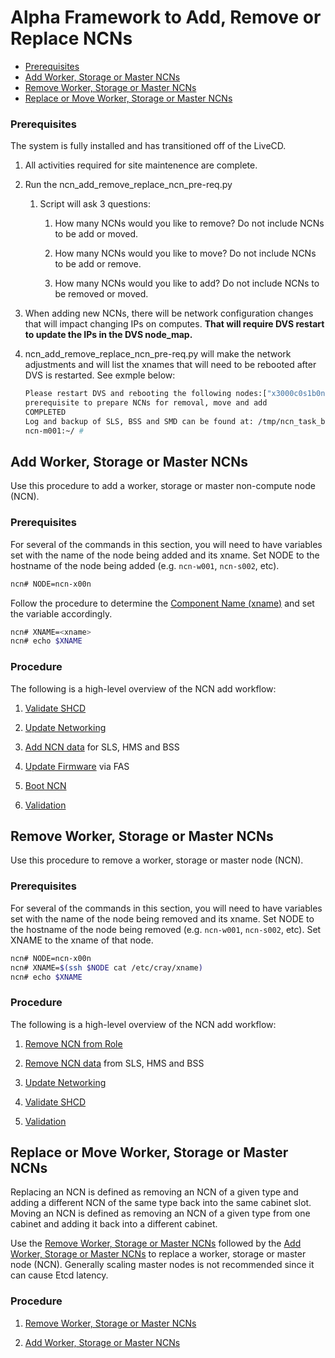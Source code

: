 # Alpha Framework to Add, Remove or Replace NCNs

- [Prerequisites](#prerequisites)
- [Add Worker, Storage or Master NCNs](#add-worker-storage-master)
- [Remove Worker, Storage or Master NCNs](#remove-worker-storage-master)
- [Replace or Move Worker, Storage or Master NCNs](#replace-worker-storage-master)

<a name="prerequisites"></a>
### Prerequisites

The system is fully installed and has transitioned off of the LiveCD.

1. All activities required for site maintenence are complete.

1. Run the ncn_add_remove_replace_ncn_pre-req.py

   1. Script will ask 3 questions:

      1. How many NCNs would you like to remove?  Do not include NCNs to be add or moved.

      2. How many NCNs would you like to move? Do not include NCNs to be add or remove.

      3. How many NCNs would you like to add? Do not include NCNs to be removed or moved.

2. When adding new NCNs, there will be network configuration changes that will impact changing IPs on computes.  __**That will require DVS restart to update the IPs in the DVS node_map.**__

3. ncn_add_remove_replace_ncn_pre-req.py will make the network adjustments and will list the xnames that will need to be rebooted after DVS is restarted.  See exmple below:
   ```bash
   Please restart DVS and rebooting the following nodes:["x3000c0s1b0n0", "x3000c0s19b3", "x3000c0s19b1n0", "x3000c0s19b3n0"]
   prerequisite to prepare NCNs for removal, move and add
   COMPLETED
   Log and backup of SLS, BSS and SMD can be found at: /tmp/ncn_task_backups2022-02-25_22-59-06
   ncn-m001:~/ # 
   ```

<a name="add-worker-storage-master"></a>
## Add Worker, Storage or Master NCNs

Use this procedure to add a worker, storage or master non-compute node (NCN).

<a name="add-prerequisites"></a>
### Prerequisites

For several of the commands in this section, you will need to have variables set with the name of the node being added and its xname.
Set NODE to the hostname of the node being added (e.g. `ncn-w001`, `ncn-s002`, etc).

```bash
ncn# NODE=ncn-x00n
```

Follow the procedure to determine the [Component Name (xname)](../Component_Names_xnames.md) and set the variable accordingly.

```bash
ncn# XNAME=<xname>
ncn# echo $XNAME
```

### Procedure

The following is a high-level overview of the NCN add workflow:

1. [Validate SHCD](Add_Remove_Replace_NCNs/Validate_SHCD.md#validate-shcd-before-adding-ncn)

2. [Update Networking](Add_Remove_Replace_NCNs/Update_Networking.md#update-networking-to-add-ncn)

3. [Add NCN data](Add_Remove_Replace_NCNs/Add_NCN_Data.md) for SLS, HMS and BSS

4. [Update Firmware](Add_Remove_Replace_NCNs/Update_Firmware.md) via FAS

5. [Boot NCN](Add_Remove_Replace_NCNs/Boot_NCN.md)

6. [Validation](Add_Remove_Replace_NCNs/Validation.md)

<a name="remove-worker-storage-master"></a>
## Remove Worker, Storage or Master NCNs

Use this procedure to remove a worker, storage or master node (NCN).

<a name="remove-prerequisites"></a>
### Prerequisites

For several of the commands in this section, you will need to have variables set with the name of the node being removed and its xname.
Set NODE to the hostname of the node being removed (e.g. `ncn-w001`, `ncn-s002`, etc).
Set XNAME to the xname of that node.

```bash
ncn# NODE=ncn-x00n
ncn# XNAME=$(ssh $NODE cat /etc/cray/xname)
ncn# echo $XNAME
```

### Procedure

The following is a high-level overview of the NCN add workflow:

1. [Remove NCN from Role](Add_Remove_Replace_NCNs/Remove_NCN_from_Role.md)

2. [Remove NCN data](Add_Remove_Replace_NCNs/Remove_NCN_Data.md) from SLS, HMS and BSS

3. [Update Networking](Add_Remove_Replace_NCNs/Update_Networking.md#update-networking-to-remove-ncn)

4. [Validate SHCD](Add_Remove_Replace_NCNs/Validate_SHCD.md#validate-shcd-after-removing-ncn)

5. [Validation](Add_Remove_Replace_NCNs/Validation.md)


<a name="replace-worker-storage-master"></a>
## Replace or Move Worker, Storage or Master NCNs

Replacing an NCN is defined as removing an NCN of a given type and adding a different NCN of the same type back into the same cabinet slot.
Moving an NCN is defined as removing an NCN of a given type from one cabinet and adding it back into a different cabinet.

Use the [Remove Worker, Storage or Master NCNs](#remove-worker-storage-master) followed by the [Add Worker, Storage or Master NCNs](#add-worker-storage-master) to replace a worker, storage or master node (NCN). Generally scaling master nodes is not recommended since it can cause Etcd latency.

### Procedure

1. [Remove Worker, Storage or Master NCNs](#remove-worker-storage-master)

2. [Add Worker, Storage or Master NCNs](#add-worker-storage-master)

